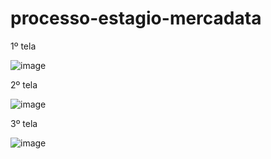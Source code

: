 # processo-estagio-mercadata

1º tela 

![image](https://user-images.githubusercontent.com/64708141/113032143-e551cd80-9165-11eb-93a6-048641f2800a.png)

2º tela

![image](https://user-images.githubusercontent.com/64708141/113032180-f26ebc80-9165-11eb-8d07-1459a97b43cc.png)

3º tela

![image](https://user-images.githubusercontent.com/64708141/113032195-f8649d80-9165-11eb-9e7a-cc823edbdc49.png)


